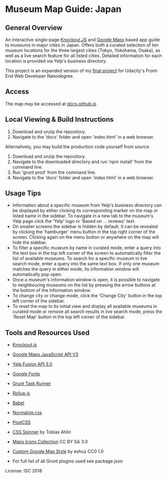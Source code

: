 # Museum Map Guide: Japan

## General Overview

An interactive single-page [Knockout.JS](http://knockoutjs.com/) and [Google Maps](https://developers.google.com/maps/) based app guide to museums in major cities in Japan. Offers both a curated selection of ten museum locations for the three largest cities (Tokyo, Yokohama, Osaka), as well as a live search feature for all listed cities. Detailed information for each location is provided via Yelp's business directory.

This project is an expanded version of my [final project](https://github.com/psdcode/fend-neighborhood-map) for Udacity's Front-End Web Developer Nanodegree.

## Access

The map may be accessed at [docs.github.io](docs.github.io)

## Local Viewing & Build Instructions

1. Download and unzip the repository.
2. Navigate to the 'docs' folder and open 'index.html' in a web browser.

Alternatively, you may build the production code yourself from source.

1. Download and unzip the repository.
2. Navigate to the downloaded directory and run 'npm install' from the command line.
3. Run 'grunt prod' from the command line.
2. Navigate to the 'docs' folder and open 'index.html' in a web browser.

## Usage Tips

* Information about a specific museum from Yelp's business directory can be displayed by either clicking its corresponding marker on the map or listed name in the sidebar. To navigate in a new tab to the museum's Yelp page click the 'Yelp' logo or 'Based on ... reviews' text.
* On smaller screens the sidebar is hidden by default. It can be revealed by clicking the 'hamburger' menu button in the top right corner of the screen. Clicking again on the menu button or anywhere on the map will hide the sidebar.
* To filter a specific museum by name in curated mode, enter a query into the text box in the top left corner of the screen to automatically filter the list of available museums. To search for a specific museum in live search mode, enter a query into the same text box. If only one museum matches the query in either mode, its information window will automatically pop open.
* Once a museum's information window is open, it is possible to navigate to neighbouring museums on the list by pressing the arrow buttons at the bottom of the information window.
* To change city or change mode, click the 'Change City' button in the top left corner of the sidebar.
* To reset the map to its initial view and display all available museums in curated mode or remove all search results in live search mode, press the 'Reset Map' button in the top left corner of the sidebar.

## Tools and Resources Used

* [Knockout.js](http://knockoutjs.com/)
* [Google Maps JavaScript API V3](https://developers.google.com/maps/)
* [Yelp Fusion API 3.0](https://www.yelp.com/developers/documentation/v3)
* [Google Fonts](https://fonts.google.com)
* [Grunt Task Runner](https://gruntjs.com)
* [Rollup.js](https://rollupjs.org)
* [Babel](https://babeljs.io/)
* [Normalize.css](https://necolas.github.io/normalize.css/)
* [PostCSS](postcss.org)
* [CSS Spinner](http://tobiasahlin.com/spinkit/) by Tobias Ahlin
* [Maps Icons Collection](https://mapicons.mapsmarker.com) CC BY SA 3.0
* [Custom Google Map Style](https://snazzymaps.com/style/4105/brokka-map) by eshuz CC0 1.0

* For full list of all Grunt plugins used see package.json

License: ISC 2018
